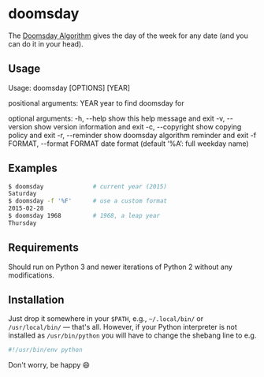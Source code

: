 # doomsday

The [Doomsday Algorithm](http://rudy.ca/doomsday) gives the day of
the week for any date (and you can do it in your head).

## Usage

Usage: doomsday [OPTIONS] [YEAR]

positional arguments:
  YEAR                  year to find doomsday for

optional arguments:
  -h, --help            show this help message and exit
  -v, --version         show version information and exit
  -c, --copyright       show copying policy and exit
  -r, --reminder        show doomsday algorithm reminder and exit
  -f FORMAT, --format FORMAT
                        date format (default ‘%A’: full weekday name)

## Examples

```sh
$ doomsday              # current year (2015)
Saturday
$ doomsday -f '%F'      # use a custom format
2015-02-28
$ doomsday 1968         # 1968, a leap year
Thursday
```

## Requirements

Should run on Python 3 and newer iterations of Python 2 without
any modifications.

## Installation

Just drop it somewhere in your `$PATH`, e.g., `~/.local/bin/` or
`/usr/local/bin/` — that's all. However, if your Python interpreter is
not installed as `/usr/bin/python` you will have to change the shebang
line to e.g.

```sh
#!/usr/bin/env python
```

Don't worry, be happy :smile:
